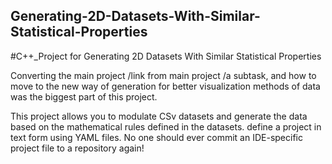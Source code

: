 ## Generating-2D-Datasets-With-Similar-Statistical-Properties
#C++_Project for Generating 2D Datasets With Similar Statistical Properties 


Converting the main project /link from main project /a subtask, and how to move to the new way of generation for better visualization methods of data was the biggest part of this project. 

This project allows you to modulate CSv datasets and generate the data based on the mathematical rules defined in the datasets. define a project in text form using YAML files. No one should ever commit an IDE-specific project file to a repository again!








